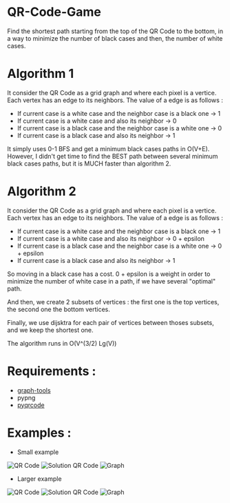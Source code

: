 # QR-Code-Game
Find the shortest path starting from the top of the QR Code to the bottom, in a way to minimize the number of black cases and then, the number of white cases.

# Algorithm 1

It consider the QR Code as a grid graph and where each pixel is a vertice.
Each vertex has an edge to its neighbors. The value of a edge is as follows :

- If current case is a white case and the neighbor case is a black one -> 1
- If current case is a white case and also its neighbor -> 0 
- If current case is a black case and the neighbor case is a white one -> 0
- If current case is a black case and also its neighbor -> 1

It simply uses 0-1 BFS and get a minimum black cases paths in O(V+E). However, I didn't get time to find the BEST path between several minimum black cases paths, but it is MUCH faster than algorithm 2.

# Algorithm 2

It consider the QR Code as a grid graph and where each pixel is a vertice.
Each vertex has an edge to its neighbors. The value of a edge is as follows :

- If current case is a white case and the neighbor case is a black one -> 1
- If current case is a white case and also its neighbor -> 0 + epsilon
- If current case is a black case and the neighbor case is a white one -> 0 + epsilon
- If current case is a black case and also its neighbor -> 1

So moving in a black case has a cost. 0 + epsilon is a weight in order to minimize the number of white case in a path, if we have several "optimal" path.

And then, we create 2 subsets of vertices : the first one is the top vertices, the second one the bottom vertices.

Finally, we use dijsktra for each pair of vertices between thoses subsets, and we keep the shortest one.

The algorithm runs in O(V^(3/2) Lg(V))

# Requirements :

- [graph-tools](http://graph-tool.skewed.de/)
- pypng
- [pyqrcode](https://github.com/mnooner256/pyqrcode) 

# Examples :

- Small example

![QR Code](http://img11.hostingpics.net/pics/369238code.png)
![Solution QR Code](http://img11.hostingpics.net/pics/549684scode.png)
![Graph](http://img11.hostingpics.net/pics/813882graphcode.png)

- Larger example

![QR Code](http://img11.hostingpics.net/pics/514457code.png)
![Solution QR Code](http://img11.hostingpics.net/pics/577126scode.png)
![Graph](http://img11.hostingpics.net/pics/483599graphcode.png)